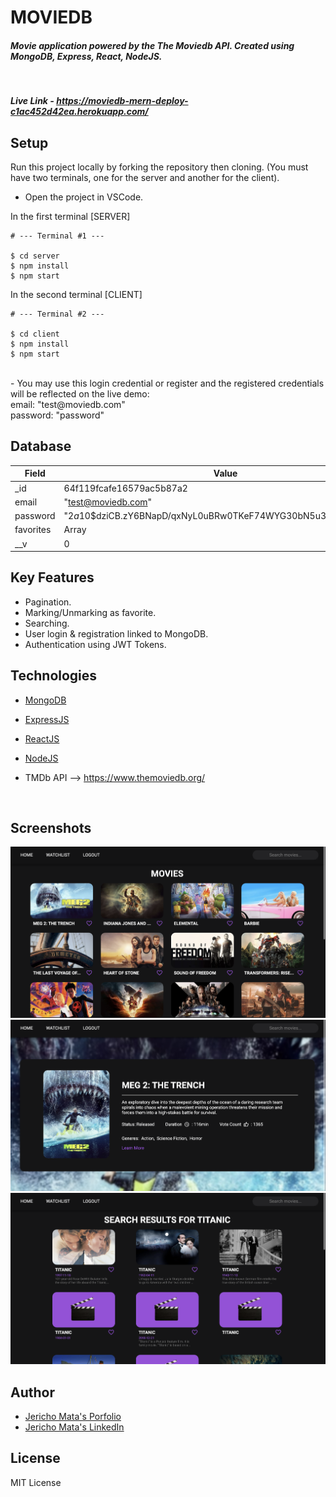 <H1 align ="left" > MOVIEDB  </h1>
<h5  align ="left"> 
Movie application powered by the The Moviedb API. Created using MongoDB, Express, React, NodeJS. 
<h5>
<br/>

Live Link - https://moviedb-mern-deploy-c1ac452d42ea.herokuapp.com/

## Setup

Run this project locally by forking the repository then cloning. (You must have two terminals, one for the server and another for the client).

- Open the project in VSCode.

In the first terminal [SERVER]

```
# --- Terminal #1 ---

$ cd server
$ npm install
$ npm start
```

In the second terminal [CLIENT]

```
# --- Terminal #2 ---

$ cd client
$ npm install
$ npm start 
```

<br/>
    - You may use this login credential or register and the registered credentials will be reflected on the live demo: 
<br/>
        email: "test@moviedb.com"
<br/>
        password: "password"

## Database 

| Field           | Value                                                  |
|-----------------|--------------------------------------------------------|
| _id             | 64f119fcafe16579ac5b87a2                               |
| email           | "test@moviedb.com"                                     |
| password        | "$2a$10$dziCB.zY6BNapD/qxNyL0uBRw0TKeF74WYG30bN5u37aThh7wejp2" |
| favorites       | Array                                                  |
| __v             | 0                                                      |

##  Key Features

- Pagination.
- Marking/Unmarking as favorite.
- Searching.
- User login & registration linked to MongoDB.
- Authentication using JWT Tokens.

## Technologies

- [MongoDB]()

- [ExpressJS]()

- [ReactJS]()

- [NodeJS]()

- TMDb API --> https://www.themoviedb.org/

<br/>

##  Screenshots 
 
![homepage](/screenshots/home.png)
![clicked tile](/screenshots/details.png)
![search](/screenshots/search.png)

## Author
- [Jericho Mata's Porfolio](https://jerichomata.com/)
- [Jericho Mata's LinkedIn](https://www.linkedin.com/in/jerichomata/)

## License

MIT License
